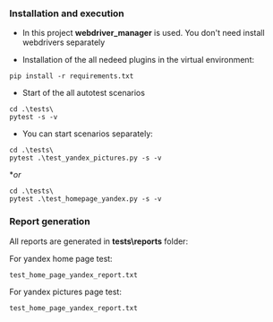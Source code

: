### Installation and execution

- In this project **webdriver_manager** is used. You don't need install webdrivers separately

- Installation of the all nedeed plugins in the virtual environment:
```
pip install -r requirements.txt
```
- Start of the all autotest scenarios
```
cd .\tests\
pytest -s -v
```
- You can start scenarios separately:
```
cd .\tests\
pytest .\test_yandex_pictures.py -s -v
```
**or*
```
cd .\tests\
pytest .\test_homepage_yandex.py -s -v
```

### Report generation
All reports are generated in **tests\reports** folder:

For yandex home page test:
```
test_home_page_yandex_report.txt
```
For yandex pictures page test:
```
test_home_page_yandex_report.txt
```
